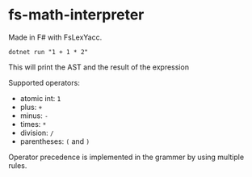 # fs-math-interpreter

Made in F# with FsLexYacc.

```
dotnet run "1 + 1 * 2"
```

This will print the AST and the result of the expression

Supported operators:
* atomic int: `1`
* plus: `+`
* minus: `-`
* times: `*`
* division: `/`
* parentheses: `(` and `)`

Operator precedence is implemented in the grammer by using multiple rules.